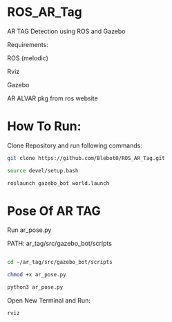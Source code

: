 # ROS_AR_Tag
AR TAG Detection using ROS and Gazebo

Requirements:

ROS (melodic)

Rviz

Gazebo

AR ALVAR pkg from ros website

# How To Run:

Clone Repository and run following commands:

```bash
git clone https://github.com/Blebot0/ROS_AR_Tag.git

source devel/setup.bash

roslaunch gazebo_bot world.launch
```

# Pose Of AR TAG

Run ar_pose.py

PATH: ar_tag/src/gazebo_bot/scripts

```bash 

cd ~/ar_tag/src/gazebo_bot/scripts

chmod +x ar_pose.py

python3 ar_pose.py
```

Open New Terminal and Run:

```bash 
rviz
```





